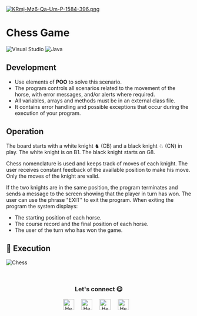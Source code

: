 [![KRmj-Mz6-Qa-Um-P-1584-396.png](https://i.postimg.cc/HkXSSH13/KRmj-Mz6-Qa-Um-P-1584-396.png)](https://postimg.cc/Yv2f959m)

<h1>Chess Game</h1>

![Visual Studio](https://img.shields.io/badge/Visual%20Studio-5C2D91.svg?style=for-the-badge&logo=visual-studio&logoColor=white)  ![Java](https://img.shields.io/badge/java-%23ED8B00.svg?style=for-the-badge&logo=java&logoColor=white) 

## Development
- Use elements of **POO** to solve this scenario.
- The program controls all scenarios related to the movement of the horse, with error messages, and/or alerts where required.
- All variables, arrays and methods must be in an external class file.
- It contains error handling and possible exceptions that occur during the execution of your program.

## Operation 
The board starts with a white knight ♞ (CB) and a black knight ♘ (CN) in play. The white knight is on B1. The black knight starts on G8.

Chess nomenclature is used and keeps track of moves of each knight.
The user receives constant feedback of the available position to make his move.
Only the moves of the knight are valid.

If the two knights are in the same position, the program terminates and sends a message to the screen showing that the player in turn has won.
The user can use the phrase "EXIT" to exit the program. 
When exiting the program the system displays: 
- The starting position of each horse.
- The course record and the final position of each horse.
- The user of the turn who has won the game.


## 🔭 Execution 
![Chess](https://user-images.githubusercontent.com/117414953/217691219-84fc37a9-6d5b-41ce-ac6f-c9ef2072f199.jpg)

<br>
<div align="center">
<h3 align="center">Let's connect 😋</h3>
</div>
<p align="center">
<a href="https://www.linkedin.com/in/jjosemoreno24" target="blank">
<img align="center" width="30px" alt="Hector's LinkedIn" src="https://www.vectorlogo.zone/logos/linkedin/linkedin-icon.svg"/></a> &nbsp; &nbsp;
<a href="https://twitter.com" target="blank">
<img align="center" width="30px" alt="Hector's Twitter" src="https://www.vectorlogo.zone/logos/twitter/twitter-official.svg"/></a> &nbsp; &nbsp;
<a href="https://www.twitch.tv" target="blank">
<img align="center" width="30px" alt="Hector's Twitch" src="https://www.vectorlogo.zone/logos/twitch/twitch-icon.svg"/></a> &nbsp; &nbsp;
<a href="https://www.youtube.com" target="blank">
<img align="center" width="30px" alt="Hector's Youtube" src="https://www.vectorlogo.zone/logos/youtube/youtube-icon.svg"/></a> &nbsp; &nbsp;
</p>



